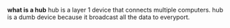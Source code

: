 __what is a hub__
hub is a layer 1 device that connects multiple computers. hub is a dumb device because it broadcast all the data to everyport.